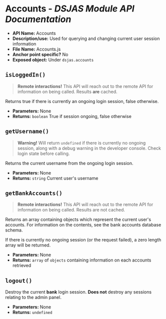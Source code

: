 # Accounts - *DSJAS Module API Documentation*

* **API Name:** Accounts
* **Description/use:** Used for querying and changing current user session information
* **File Name:** Accounts.js
* **Anchor point specific?** No
* **Exposed object:** Under ``dsjas.accounts``

## ```isLoggedIn()```

> **Remote interactions!** This API will reach out to the remote API for information on being called. Results **are** cached.

Returns true if there is currently an ongoing login session, false otherwise.

* **Parameters:** None
* **Returns:** ```boolean``` True if session ongoing, false otherwise

## ```getUsername()```

> **Warning!** Will return ```undefined``` if there is currently no ongoing session, along with a debug warning in the developer console. Check login state before calling.

Returns the current username from the ongoing login session.

* **Parameters:** None
* **Returns:** ```string``` Current user's username

## ```getBankAccounts()```

> **Remote interactions!** This API will reach out to the remote API for information on being called. Results are not cached.

Returns an array containing objects which represent the current user's accounts. For information on the contents, see the bank accounts database schema.

If there is currently no ongoing session (or the request failed), a zero length array will be returned.

* **Parameters:** None
* **Returns:** ```array``` of ```objects``` containing information on each accounts retrieved

## ```logout()```

Destroy the current **bank** login session. **Does not** destroy any sessions relating to the admin panel.

* **Parameters:** None
* **Returns:** ```undefined```
